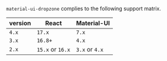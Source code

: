 `material-ui-dropzone` complies to the following support matrix.

| version | React            | Material-UI    |
| ------- | ---------------- | -------------- |
| `4.x`   | `17.x`           | `7.x`          |
| `3.x`   | `16.8+`          | `4.x`          |
| `2.x`   | `15.x` or `16.x` | `3.x` or `4.x` |

